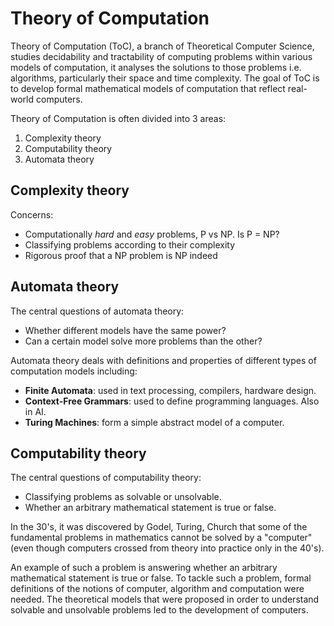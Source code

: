 # Theory of Computation

Theory of Computation (ToC), a branch of Theoretical Computer Science, studies decidability and tractability of computing problems within various models of computation, it analyses the solutions to those problems i.e. algorithms, particularly their space and time complexity. The goal of ToC is to develop formal mathematical models of computation that reflect real-world computers.

Theory of Computation is often divided into 3 areas:
1. Complexity theory
2. Computability theory
3. Automata theory



## Complexity theory

Concerns:
* Computationally *hard* and *easy* problems, P vs NP. Is P = NP?
* Classifying problems according to their complexity
* Rigorous proof that a NP problem is NP indeed


## Automata theory
The central questions of automata theory:
* Whether different models have the same power?
* Can a certain model solve more problems than the other?

Automata theory deals with definitions and properties of different types of
computation models including:
- **Finite Automata**: used in text processing, compilers, hardware design.
- **Context-Free Grammars**: used to define programming languages. Also in AI.
- **Turing Machines**: form a simple abstract model of a computer.


## Computability theory
The central questions of computability theory:
- Classifying problems as solvable or unsolvable.
- Whether an arbitrary mathematical statement is true or false.

In the 30's, it was discovered by Godel, Turing, Church that some of the fundamental problems in mathematics cannot be solved by a "computer" (even though computers crossed from theory into practice only in the 40's).

An example of such a problem is answering whether an arbitrary mathematical statement is true or false. To tackle such a problem, formal definitions of the notions of computer, algorithm and computation were needed. The theoretical models that were proposed in order to understand solvable and unsolvable problems led to the development of computers.

